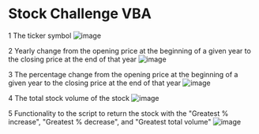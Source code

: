 # Stock Challenge VBA

1 The ticker symbol
![image](https://github.com/sanjchip/VBA-challenge/assets/134953074/eb8fd930-078c-4399-8908-7b7af2f92d07)


2 Yearly change from the opening price at the beginning of a given year to the closing price at the end of that year
![image](https://github.com/sanjchip/VBA-challenge/assets/134953074/43b0928e-3460-4834-b3d9-3583f5c9242f)


3 The percentage change from the opening price at the beginning of a given year to the closing price at the end of that year
![image](https://github.com/sanjchip/VBA-challenge/assets/134953074/001a820b-5ee5-4955-b521-646c72ba7c9b)


4 The total stock volume of the stock
![image](https://github.com/sanjchip/VBA-challenge/assets/134953074/0c9067d0-e434-4b0f-b712-3aeb042dc6a1)


5 Functionality to the script to return the stock with the "Greatest % increase", "Greatest % decrease", and "Greatest total volume"
![image](https://github.com/sanjchip/VBA-challenge/assets/134953074/a583d43d-6f92-41aa-80c0-7c1b4892b1d6)
